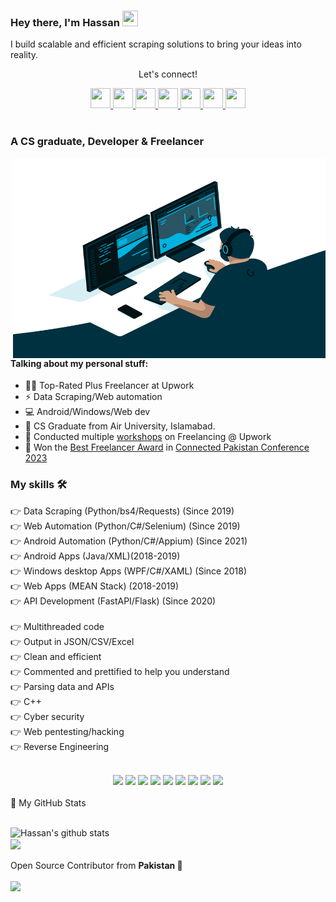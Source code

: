 <!--
**evilgenius786/evilgenius786** is a ✨ _special_ ✨ repository because its `README.md` (this file) appears on your GitHub profile.

Here are some ideas to get you started:

- 🔭 I’m currently working on ...
- 🌱 I’m currently learning ...
- 👯 I’m looking to collaborate on ...
- 🤔 I’m looking for help with ...
- 💬 Ask me about ...
- 📫 How to reach me: ...
- 😄 Pronouns: ...
- ⚡ Fun fact: ...
-->
### Hey there, I'm  Hassan <img src="https://media.giphy.com/media/hvRJCLFzcasrR4ia7z/giphy.gif" height="25px" width="25px">
<p>I build scalable and efficient scraping solutions to bring your ideas into reality.</p>


<div align="center">
<p align="center">Let's connect!</p>

<a href="https://www.facebook.com/evilgenius786/">
    <img width="32" height="32" src="https://www.google.com/s2/favicons?domain=www.facebook.com&sz=128" />
</a>

<a href="https://www.linkedin.com/in/evil-genius/">
    <img width="32" height="32" src="https://www.google.com/s2/favicons?domain=www.linkedin.com&sz=256" />
</a>
<a href="https://t.me/evilgenius786">
    <img width="32" height="32" src="https://www.google.com/s2/favicons?domain=www.telegram.org&sz=256" />
</a>
   

<a href="mailto:786hassan777@gmail.com">
    <img width="32" height="32" src="https://www.google.com/s2/favicons?domain=www.gmail.com&sz=256" />
</a>
<a href="https://www.instagram.com/evilgenius786/">
    <img width="32" height="32" src="https://www.google.com/s2/favicons?domain=www.instagram.com&sz=256" />
</a>

    
<a href="https://api.whatsapp.com/send?phone=923065855647">
    <img width="32" height="32" src="https://www.google.com/s2/favicons?domain=www.whatsapp.com&sz=256" />
</a>

<!-- <a href="https://www.fiverr.com/muhammadhassan7">
    <img width="32" height="32" src="https://npm-assets.fiverrcdn.com/assets/layout/favicon-32x32.3ac9a80.png" />
</a> -->


<a href="https://www.upwork.com/freelancers/evilgenius786">
    <img width="32" height="32" src="https://www.google.com/s2/favicons?domain=www.upwork.com&sz=256" />
</a>
</div>

<br>

### A CS graduate, Developer & Freelancer

<img align="right" alt="GIF" src="code.gif" width="500" height="320" />

#### Talking about my personal stuff:

- 🙋‍♂️ Top-Rated Plus Freelancer at Upwork
- ⚡ Data Scraping/Web automation
- 💻 Android/Windows/Web dev
- 📑 CS Graduate from Air University, Islamabad.
- 💪 Conducted multiple <a href="https://raw.githubusercontent.com/evilgenius786/evilgenius786/main/Screenshot_1.png">workshops</a> on Freelancing @ Upwork
- 🏅 Won the <a href="https://raw.githubusercontent.com/evilgenius786/evilgenius786/main/20231203_113304.jpg">Best Freelancer Award</a> in <a href="https://www.facebook.com/photo/?fbid=730574605772607&set=a.730582385771829">Connected Pakistan Conference 2023</a>

### My skills 🛠
👉 Data Scraping (Python/bs4/Requests) (Since 2019)<br>
👉 Web Automation (Python/C#/Selenium) (Since 2019)<br>
👉 Android Automation (Python/C#/Appium) (Since 2021)<br>
👉 Android Apps (Java/XML)(2018-2019)<br>
👉 Windows desktop Apps (WPF/C#/XAML) (Since 2018)<br>
👉 Web Apps (MEAN Stack) (2018-2019)<br>
👉 API Development (FastAPI/Flask) (Since 2020)<br>
<br>
👉 Multithreaded code<br>
👉 Output in JSON/CSV/Excel<br>
👉 Clean and efficient<br>
👉 Commented and prettified to help you understand<br>
👉 Parsing data and APIs<br>
👉 C++<br>
👉 Cyber security<br>
👉 Web pentesting/hacking<br>
👉 Reverse Engineering<br>
<br>
<!--https://github.com/alexandresanlim/Badges4-README.md-Profile/blob/master/README.md-->
<div align="center">
    <img src="https://img.shields.io/badge/Python-FFD43B?style=for-the-badge&logo=python&logoColor=darkgreen" />
    <img src="https://img.shields.io/badge/Selenium-43B02A?style=for-the-badge&logo=Selenium&logoColor=white" />
    <img src="https://img.shields.io/badge/C%2B%2B-00599C?style=for-the-badge&logo=c%2B%2B&logoColor=white" />
    <img src="https://img.shields.io/badge/C%23-239120?style=for-the-badge&logo=c-sharp&logoColor=white" />    
    <img src="https://img.shields.io/badge/Java-ED8B00?style=for-the-badge&logo=java&logoColor=white" />    
    <img src="https://img.shields.io/badge/.NET-512BD4?style=for-the-badge&logo=dotnet&logoColor=white" />
    <img src="https://img.shields.io/badge/Node.js-339933?style=for-the-badge&logo=nodedotjs&logoColor=white" />
    <img src="https://img.shields.io/badge/npm-CB3837?style=for-the-badge&logo=npm&logoColor=white" />
    <img src="https://img.shields.io/badge/Express.js-000000?style=for-the-badge&logo=express&logoColor=white" />
</div>
<br>
<summary>📝 My GitHub Stats</summary>
<br>

![Hassan's github stats](https://github-readme-stats.vercel.app/api?username=evilgenius786&theme=gotham&show_icons=true&include_all_commits=true&)
<br>
<img align="center"  src="https://github-readme-stats.vercel.app/api/top-langs/?username=evilgenius786&layout=compact&theme=gotham&count_private=true&include_all_commits=true" />
<br><br>
Open Source Contributor from <b>Pakistan<b> 💚
    <br><br>
![](https://visitor-badge.glitch.me/badge?page_id=evilgenius786.evilgenius786)
<br>

